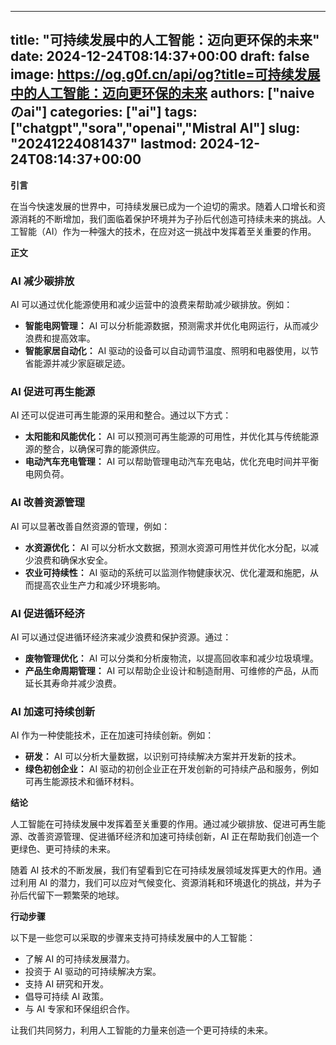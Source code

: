 
---
title: "可持续发展中的人工智能：迈向更环保的未来"
date: 2024-12-24T08:14:37+00:00
draft: false
image: https://og.g0f.cn/api/og?title=可持续发展中的人工智能：迈向更环保的未来
authors: ["naiveのai"]
categories: ["ai"]
tags: ["chatgpt","sora","openai","Mistral AI"]
slug: "20241224081437"
lastmod: 2024-12-24T08:14:37+00:00
---
**引言**

在当今快速发展的世界中，可持续发展已成为一个迫切的需求。随着人口增长和资源消耗的不断增加，我们面临着保护环境并为子孙后代创造可持续未来的挑战。人工智能（AI）作为一种强大的技术，在应对这一挑战中发挥着至关重要的作用。

**正文**

### AI 减少碳排放

AI 可以通过优化能源使用和减少运营中的浪费来帮助减少碳排放。例如：

- **智能电网管理：** AI 可以分析能源数据，预测需求并优化电网运行，从而减少浪费和提高效率。
- **智能家居自动化：** AI 驱动的设备可以自动调节温度、照明和电器使用，以节省能源并减少家庭碳足迹。

### AI 促进可再生能源

AI 还可以促进可再生能源的采用和整合。通过以下方式：

- **太阳能和风能优化：** AI 可以预测可再生能源的可用性，并优化其与传统能源源的整合，以确保可靠的能源供应。
- **电动汽车充电管理：** AI 可以帮助管理电动汽车充电站，优化充电时间并平衡电网负荷。

### AI 改善资源管理

AI 可以显著改善自然资源的管理，例如：

- **水资源优化：** AI 可以分析水文数据，预测水资源可用性并优化水分配，以减少浪费和确保水安全。
- **农业可持续性：** AI 驱动的系统可以监测作物健康状况、优化灌溉和施肥，从而提高农业生产力和减少环境影响。

### AI 促进循环经济

AI 可以通过促进循环经济来减少浪费和保护资源。通过：

- **废物管理优化：** AI 可以分类和分析废物流，以提高回收率和减少垃圾填埋。
- **产品生命周期管理：** AI 可以帮助企业设计和制造耐用、可维修的产品，从而延长其寿命并减少浪费。

### AI 加速可持续创新

AI 作为一种使能技术，正在加速可持续创新。例如：

- **研发：** AI 可以分析大量数据，以识别可持续解决方案并开发新的技术。
- **绿色初创企业：** AI 驱动的初创企业正在开发创新的可持续产品和服务，例如可再生能源技术和循环材料。

**结论**

人工智能在可持续发展中发挥着至关重要的作用。通过减少碳排放、促进可再生能源、改善资源管理、促进循环经济和加速可持续创新，AI 正在帮助我们创造一个更绿色、更可持续的未来。

随着 AI 技术的不断发展，我们有望看到它在可持续发展领域发挥更大的作用。通过利用 AI 的潜力，我们可以应对气候变化、资源消耗和环境退化的挑战，并为子孙后代留下一颗繁荣的地球。

**行动步骤**

以下是一些您可以采取的步骤来支持可持续发展中的人工智能：

- 了解 AI 的可持续发展潜力。
- 投资于 AI 驱动的可持续解决方案。
- 支持 AI 研究和开发。
- 倡导可持续 AI 政策。
- 与 AI 专家和环保组织合作。

让我们共同努力，利用人工智能的力量来创造一个更可持续的未来。